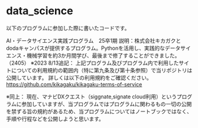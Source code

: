 # data_science

以下のプログラムに参加した際に書いたコードです。

AI・データサイエンス実践プログラム　25卒1期
説明：株式会社キカガクとdodaキャンパスが提供するプログラム。Pythonを活用し、実践的なデータサイエンス・機械学習を約3か月間学び、最後まで修了することができました。（2405）
※2023 8/13追記：
上記プログラム及びプログラム内で利用したサイトについての利用規約の範囲内（特に第九条及び第十条参照）で当リポジトリは公開しています。
詳しくは以下の利用規約をご確認ください。
https://github.com/kikagaku/kikagaku-terms-of-service

※同上：
現在、マナビDXクエスト（siggnate,signate cloud利用）というプログラムに参加していますが、当プログラムではプログラムに関わるもの一切の公開を禁ずる旨の規約があるため、当プログラムについてはノートブックではなく、手順や行程などを公開しようと思います。
